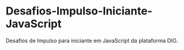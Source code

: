# Desafios-Impulso-Iniciante-JavaScript
Desafios de Impulso para iniciante em JavaScript da plataforma DIO.
